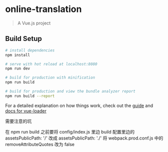 # online-translation

> A Vue.js project

## Build Setup

``` bash
# install dependencies
npm install

# serve with hot reload at localhost:8080
npm run dev

# build for production with minification
npm run build

# build for production and view the bundle analyzer report
npm run build --report
```

For a detailed explanation on how things work, check out the [guide](http://vuejs-templates.github.io/webpack/) and [docs for vue-loader](http://vuejs.github.io/vue-loader)

需要注意的坑

在 npm run build 之前要将 config/index.js 里边 build 配置里边的 assetsPublicPath: '/' 改成 assetsPublicPath: './'
将 webpack.prod.conf.js 中的 removeAttributeQuotes 改为 false

